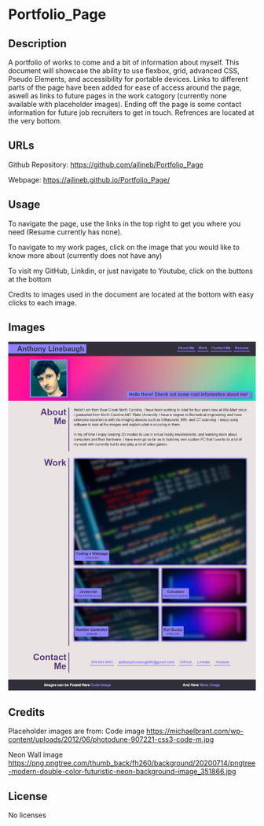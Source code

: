 # Portfolio_Page

## Description

A portfolio of works to come and a bit of information about myself. This document will showcase the ability to use flexbox, grid, advanced CSS, Pseudo Elements, and accessibility for portable devices. Links to different parts of the page have been added for ease of access around the page, aswell as links to future pages in the work catogory (currently none available with placeholder images). Ending off the page is some contact information for future job recruiters to get in touch. Refrences are located at the very bottom.

## URLs

Github Repository: https://github.com/ajlineb/Portfolio_Page  

Webpage: https://ajlineb.github.io/Portfolio_Page/

## Usage

To navigate the page, use the links in the top right to get you where you need (Resume currently has none).  

To navigate to my work pages, click on the image that you would like to know more about (currently does not have any)  

To visit my GitHub, Linkdin, or just navigate to Youtube, click on the buttons at the bottom  

Credits to images used in the document are located at the bottom with easy clicks to each image.

## Images

![alt website](/Assets/Images/Portfolio_Webpage.png)

## Credits

Placeholder images are from:
Code image https://michaelbrant.com/wp-content/uploads/2012/06/photodune-907221-css3-code-m.jpg  

Neon Wall image https://png.pngtree.com/thumb_back/fh260/background/20200714/pngtree-modern-double-color-futuristic-neon-background-image_351866.jpg

## License

No licenses